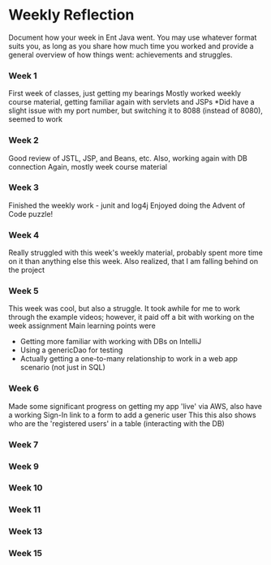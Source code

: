 # Weekly Reflection

Document how your week in Ent Java went. You may use whatever format suits you, as long as you share how much time you worked and provide a general overview of how things went: achievements and struggles.


### Week 1
First week of classes, just getting my bearings 
Mostly worked weekly course material, getting familiar again with servlets and JSPs
*Did have a slight issue with my port number, but switching it to 8088 (instead of 8080), seemed to work 
### Week 2
Good review of JSTL, JSP, and Beans, etc. Also, working again with DB connection
Again, mostly week course material

### Week 3
Finished the weekly work - junit and log4j
Enjoyed doing the Advent of Code puzzle!
### Week 4
Really struggled with this week's weekly material, probably spent more time on it than anything else this week.
Also realized, that I am falling behind on the project

### Week 5
This week was cool, but also a struggle. It took awhile for me to work through the example videos; 
however, it paid off a bit with working on the week assignment
Main learning points were
* Getting more familiar with working with DBs on IntelliJ
* Using a genericDao for testing
* Actually getting a one-to-many relationship to work in a web app scenario (not just in SQL)

### Week 6

Made some significant progress on getting my app 'live' via AWS, also have a working Sign-In link to a form to add a generic user
This this also shows who are the 'registered users' in a table (interacting with the DB)

### Week 7

### Week 9

### Week 10


### Week 11



### Week 13



### Week 15

